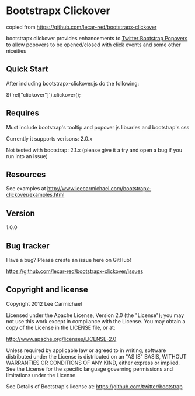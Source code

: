 Bootstrapx Clickover
=================
copied from https://github.com/lecar-red/bootstrapx-clickover

bootstrapx clickover provides enhancements to [Twitter Bootstrap Popovers](http://twitter.github.com/bootstrap#popover) to allow popovers to be opened/closed with click events and some other niceities

Quick Start
-----------

After including bootstrapx-clickover.js do the following:

 $('rel["clickover"]').clickover();

Requires
--------

Must include bootstrap's tooltip and popover js libraries and bootstrap's css

Currently it supports verisons: 2.0.x

Not tested with bootstrap: 2.1.x (please give it a try and open a bug if you run into an issue)

Resources
---------

See examples at http://www.leecarmichael.com/bootstrapx-clickover/examples.html

Version
-----------

1.0.0

Bug tracker
-----------

Have a bug? Please create an issue here on GitHub!

https://github.com/lecar-red/bootstrapx-clickover/issues

Copyright and license
---------------------

Copyright 2012 Lee Carmichael

Licensed under the Apache License, Version 2.0 (the "License");
you may not use this work except in compliance with the License.
You may obtain a copy of the License in the LICENSE file, or at:

   http://www.apache.org/licenses/LICENSE-2.0

Unless required by applicable law or agreed to in writing, software
distributed under the License is distributed on an "AS IS" BASIS,
WITHOUT WARRANTIES OR CONDITIONS OF ANY KIND, either express or implied.
See the License for the specific language governing permissions and
limitations under the License.

See Details of Bootstrap's license at: https://github.com/twitter/bootstrap
